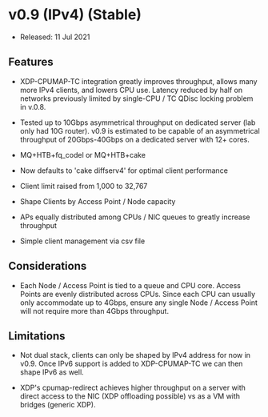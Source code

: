 # v0.9 (IPv4) (Stable)

- Released: 11 Jul 2021

## Features

- XDP-CPUMAP-TC integration greatly improves throughput, allows many more IPv4 clients, and lowers CPU use. Latency reduced by half on networks previously limited by single-CPU / TC QDisc locking problem in v.0.8.

- Tested up to 10Gbps asymmetrical throughput on dedicated server (lab only had 10G router). v0.9 is estimated to be capable of an asymmetrical throughput of 20Gbps-40Gbps on a dedicated server with 12+ cores.

- MQ+HTB+fq_codel or MQ+HTB+cake

- Now defaults to 'cake diffserv4' for optimal client performance

- Client limit raised from 1,000 to 32,767

- Shape Clients by Access Point / Node capacity

- APs equally distributed among CPUs / NIC queues to greatly increase throughput

- Simple client management via csv file

## Considerations

- Each Node / Access Point is tied to a queue and CPU core. Access Points are evenly distributed across CPUs. Since each CPU can usually only accommodate up to 4Gbps, ensure any single Node / Access Point will not require more than 4Gbps throughput.

## Limitations

- Not dual stack, clients can only be shaped by IPv4 address for now in v0.9. Once IPv6 support is added to XDP-CPUMAP-TC we can then shape IPv6 as well.

- XDP's cpumap-redirect achieves higher throughput on a server with direct access to the NIC (XDP offloading possible) vs as a VM with bridges (generic XDP).
